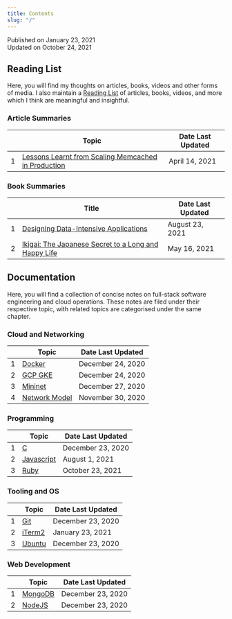 ```yaml
---
title: Contents
slug: "/"
---
```


Published on January 23, 2021  
Updated on October 24, 2021

## Reading List

Here, you will find my thoughts on articles, books, videos and other forms of media. I also maintain a [Reading List](reading-list) of articles, books, videos, and more which I think are meaningful and insightful.

### Article Summaries

<div class="contentTableContainer">

|     | Topic                                                                    | Date Last Updated |
| --- | ------------------------------------------------------------------------ | ----------------- |
| 1   | [Lessons Learnt from Scaling Memcached in Production](scaling-memcached) | April 14, 2021    |

</div>

### Book Summaries

<div class="contentTableContainer">

|     | Title                                                                   | Date Last Updated |
| --- | ----------------------------------------------------------------------- | ----------------- |
| 1   | [Designing Data-Intensive Applications](reliable-scalable-maintainable) | August 23, 2021   |
| 2   | [Ikigai: The Japanese Secret to a Long and Happy Life](ikigai)          | May 16, 2021      |

</div>

## Documentation

Here, you will find a collection of concise notes on full-stack software engineering and cloud operations. These notes are filed under their respective topic, with related topics are categorised under the same chapter.

### Cloud and Networking

<div class="contentTableContainer">

|     | Topic                          | Date Last Updated |
| --- | ------------------------------ | ----------------- |
| 1   | [Docker](docker-cheatsheet)    | December 24, 2020 |
| 2   | [GCP GKE](gcp-gke-cheatsheet)  | December 24, 2020 |
| 3   | [Mininet](mininet-setup)       | December 27, 2020 |
| 4   | [Network Model](network-model) | November 30, 2020 |

</div>

### Programming

<div class="contentTableContainer">

|     | Topic                        | Date Last Updated |
| --- | ---------------------------- | ----------------- |
| 1   | [C](c-cheatsheet)            | December 23, 2020 |
| 2   | [Javascript](js-cheatsheet)  | August 1, 2021    |
| 3   | [Ruby](ruby-dependency-management) | October 23, 2021  |

</div>

### Tooling and OS

<div class="contentTableContainer">

|     | Topic                          | Date Last Updated |
| --- | ------------------------------ | ----------------- |
| 1   | [Git](git-cheatsheet)          | December 23, 2020 |
| 2   | [iTerm2](iterm2-cheatsheet)    | January 23, 2021  |
| 3   | [Ubuntu](os-ubuntu-cheatsheet) | December 23, 2020 |

</div>

### Web Development

<div class="contentTableContainer">

|     | Topic                        | Date Last Updated |
| --- | ---------------------------- | ----------------- |
| 1   | [MongoDB](mongodb-setup)     | December 23, 2020 |
| 2   | [NodeJS](nodejs-auto-reload) | December 23, 2020 |

</div>
